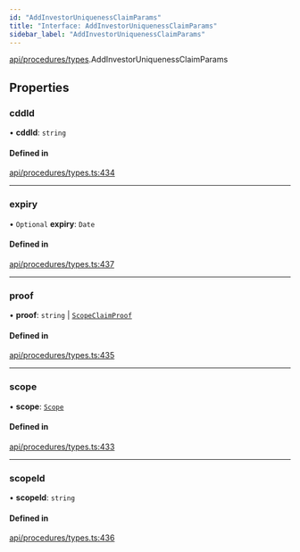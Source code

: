 ```yaml
---
id: "AddInvestorUniquenessClaimParams"
title: "Interface: AddInvestorUniquenessClaimParams"
sidebar_label: "AddInvestorUniquenessClaimParams"
---
```


[api/procedures/types](../../../../../modules/API/Procedures/Types/Types.md).AddInvestorUniquenessClaimParams

## Properties

### cddId

• **cddId**: `string`

#### Defined in

[api/procedures/types.ts:434](https://github.com/PolymeshAssociation/polymesh-sdk/blob/968f8d70c/src/api/procedures/types.ts#L434)

___

### expiry

• `Optional` **expiry**: `Date`

#### Defined in

[api/procedures/types.ts:437](https://github.com/PolymeshAssociation/polymesh-sdk/blob/968f8d70c/src/api/procedures/types.ts#L437)

___

### proof

• **proof**: `string` \| [`ScopeClaimProof`](../ScopeClaimProof/ScopeClaimProof.md)

#### Defined in

[api/procedures/types.ts:435](https://github.com/PolymeshAssociation/polymesh-sdk/blob/968f8d70c/src/api/procedures/types.ts#L435)

___

### scope

• **scope**: [`Scope`](../../../../Types/Scope/Scope.md)

#### Defined in

[api/procedures/types.ts:433](https://github.com/PolymeshAssociation/polymesh-sdk/blob/968f8d70c/src/api/procedures/types.ts#L433)

___

### scopeId

• **scopeId**: `string`

#### Defined in

[api/procedures/types.ts:436](https://github.com/PolymeshAssociation/polymesh-sdk/blob/968f8d70c/src/api/procedures/types.ts#L436)
